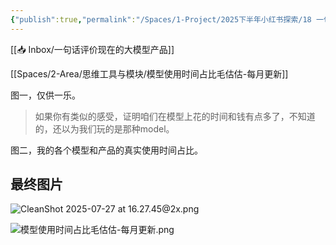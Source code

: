 ```yaml
---
{"publish":true,"permalink":"/Spaces/1-Project/2025下半年小红书探索/18 一句话评价中美各家的大模型.md","created":"2025-07-24","modified":"2025-07-27","cssclasses":""}
---
```



[[📥 Inbox/一句话评价现在的大模型产品]]

[[Spaces/2-Area/思维工具与模块/模型使用时间占比毛估估-每月更新]]

图一，仅供一乐。
> 如果你有类似的感受，证明咱们在模型上花的时间和钱有点多了，不知道的，还以为我们玩的是那种model。

图二，我的各个模型和产品的真实使用时间占比。

## 最终图片

![CleanShot 2025-07-27 at 16.27.45@2x.png](https://pub-pic.oldwinter.top/2025/07/cdce5b23cf198b6a578e9aa9ecf1ea52.png)


![模型使用时间占比毛估估-每月更新.png](https://pub-pic.oldwinter.top/2025/07/3d5fd4944334677197a822dff9192b85.png)
